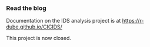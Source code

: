 ### Read the blog
Documentation on the IDS analysis project is at https://r-dube.github.io/CICIDS/

This project is now closed.
